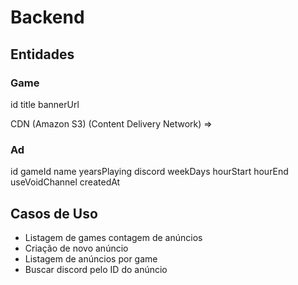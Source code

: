 # Backend

## Entidades

### Game

id
title
bannerUrl 

CDN (Amazon S3) (Content Delivery Network) =>

### Ad

id
gameId
name
yearsPlaying
discord
weekDays
hourStart
hourEnd
useVoidChannel
createdAt

## Casos de Uso

- Listagem de games contagem de anúncios
- Criação de novo anúncio
- Listagem de anúncios por game
- Buscar discord pelo ID do anúncio